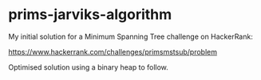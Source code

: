# prims-jarviks-algorithm
My initial solution for a Minimum Spanning Tree challenge on HackerRank:

https://www.hackerrank.com/challenges/primsmstsub/problem

Optimised solution using a binary heap to follow.
